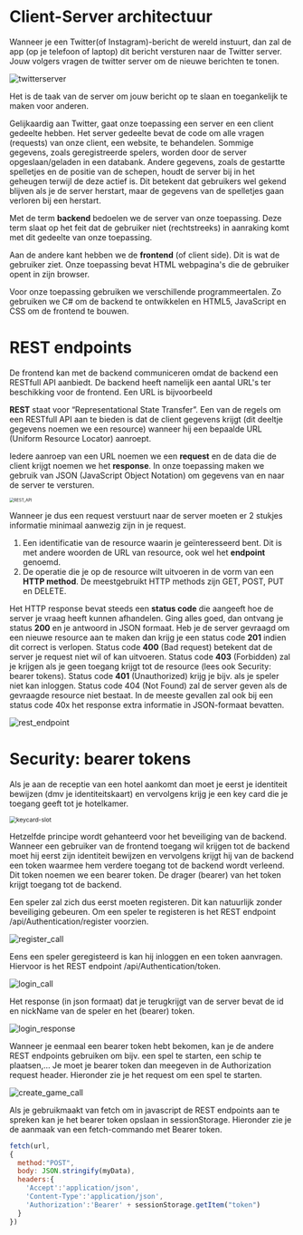 # Client-Server architectuur

Wanneer je een Twitter(of Instagram)-bericht de wereld instuurt, dan zal de app (op je telefoon of laptop) dit bericht versturen naar de Twitter server. Jouw volgers vragen de twitter server om de nieuwe berichten te tonen.

![twitterserver](images/architectuur/twitterserver.png)



Het is de taak van de server om jouw bericht op te slaan en toegankelijk te maken voor anderen. 

Gelijkaardig aan Twitter, gaat onze toepassing een server en een client gedeelte hebben. Het server gedeelte bevat de code om alle vragen (requests) van onze client, een website, te behandelen. Sommige gegevens, zoals geregistreerde spelers, worden door de server opgeslaan/geladen in een databank. Andere gegevens, zoals de gestartte spelletjes en de positie van de schepen, houdt de server bij in het geheugen terwijl de deze actief is. Dit betekent dat gebruikers wel gekend blijven als je de server herstart, maar de gegevens van de spelletjes gaan verloren bij een herstart. 

Met de term **backend** bedoelen we de server van onze toepassing. Deze term slaat op het feit dat de gebruiker niet (rechtstreeks) in aanraking komt met dit gedeelte van onze toepassing.

Aan de andere kant hebben we de **frontend** (of client side). Dit is wat de gebruiker ziet. Onze toepassing bevat HTML webpagina's die de gebruiker opent in zijn browser. 

Voor onze toepassing gebruiken we verschillende programmeertalen. Zo gebruiken we C# om de backend te ontwikkelen en HTML5, JavaScript en CSS om de frontend te bouwen.

# REST endpoints

De frontend kan met de backend communiceren omdat de backend een RESTfull API aanbiedt.  De backend heeft namelijk een aantal URL's ter beschikking voor de frontend. Een URL is bijvoorbeeld

**REST** staat voor  “Representational State Transfer”. Een van de regels om een RESTfull API aan te bieden is dat de client gegevens krijgt (dit deeltje gegevens noemen we een resource) wanneer hij een bepaalde URL (Uniform Resource Locator) aanroept. 

Iedere aanroep van een URL noemen we een **request** en de data die de client krijgt noemen we het **response**. In onze toepassing maken we gebruik van JSON (JavaScript Object Notation) om gegevens van en naar de server te versturen.

<img src="images/architectuur/REST_API.jpeg" alt="REST_API" style="zoom:50%;" />

Wanneer je dus een request verstuurt naar de server moeten er 2 stukjes informatie minimaal aanwezig zijn in je request.  

1. Een identificatie van de resource waarin je geïnteresseerd bent. Dit is met andere woorden de URL van resource, ook wel het **endpoint** genoemd.
2. De operatie die je op de resource wilt uitvoeren in de vorm van een **HTTP method**. De meestgebruikt HTTP methods zijn GET, POST, PUT en DELETE.

Het HTTP response bevat steeds een **status code** die aangeeft hoe de server je vraag heeft kunnen afhandelen. Ging alles goed, dan ontvang je status **200** en je antwoord in JSON formaat. Heb je de server gevraagd om een nieuwe resource aan te maken dan krijg je een status code **201** indien dit correct is verlopen.  Status code **400** (Bad request) betekent dat de server je request niet wil of kan uitvoeren. Status code **403** (Forbidden) zal je krijgen als je geen toegang krijgt tot de resource (lees ook Security: bearer tokens). Status code **401** (Unauthorized) krijg je bijv. als je speler niet kan inloggen.  Status code 404 (Not Found) zal de server geven als de gevraagde resource niet bestaat. In de meeste gevallen zal ook bij een status code 40x het response extra informatie in JSON-formaat bevatten.  

![rest_endpoint](images/architectuur/rest_endpoint.png)

# Security: bearer tokens

Als je aan de receptie van een hotel aankomt dan moet je eerst je identiteit bewijzen (dmv je identiteitskaart) en vervolgens krijg je een key card die je toegang geeft tot je hotelkamer.

<img src="images/architectuur/keycard-slot.jpg" alt="keycard-slot" style="zoom:75%;" />

Hetzelfde principe wordt gehanteerd voor het beveiliging van de backend. Wanneer een gebruiker van de frontend toegang wil krijgen tot de backend moet hij eerst zijn identiteit bewijzen en vervolgens krijgt hij van de backend een token waarmee hem verdere toegang tot de backend wordt verleend. Dit token noemen we een bearer token. De drager (bearer) van het token krijgt toegang tot de backend.

Een speler zal zich dus eerst moeten registeren. Dit kan natuurlijk zonder beveiliging gebeuren. Om een speler te registeren is het REST endpoint /api/Authentication/register voorzien.

![register_call](images/architectuur/register_call.JPG)

Eens een speler geregisteerd is kan hij inloggen en een token aanvragen. Hiervoor is het REST endpoint /api/Authentication/token.

![login_call](images/architectuur/login_call.JPG)

Het response (in json formaat) dat je terugkrijgt van de server bevat de id en nickName van de speler en het (bearer) token. 

![login_response](images/architectuur/login_response.JPG)

Wanneer je eenmaal een bearer token hebt bekomen, kan je de andere REST endpoints gebruiken om bijv. een spel te starten, een schip te plaatsen,… Je moet je bearer token dan meegeven in de Authorization request header. Hieronder zie je het request om een spel te starten. 

![create_game_call](images/architectuur/create_game_call.JPG)


Als je gebruikmaakt van fetch om in javascript de REST endpoints aan te spreken kan je het bearer token opslaan in sessionStorage. Hieronder zie je de aanmaak van een fetch-commando met Bearer token. 

```javascript
fetch(url,
{
  method:"POST",
  body: JSON.stringify(myData),
  headers:{
    'Accept':'application/json',
    'Content-Type':'application/json',
    'Authorization':'Bearer' + sessionStorage.getItem("token")
  }
})
```

